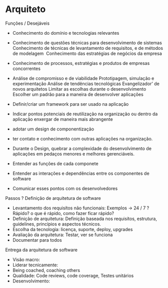 # Arquiteto

Funções / Desejáveis

- Conhecimento do domínio e tecnologias relevantes
 
- Conhecimento de questões técnicas para desenvolvimento de sistemas
  Conhecimento de técnicas de levantamento de requisitos, e de métodos de modelagem 
  Conhecimento das estratégias de negócios da empresa
- Conhecimento de processos, estratégias e produtos de empresas concorrentes
 
- Análise de compromisso e de viabilidade
  Prototipagem, simulação e experimentação
  Análise de tendências tecnológicas
  Evangelizador’ de novos arquitetos
  Limitar as escolhas durante o desenvolvimento
  Escolher um padrão para a maneira de desenvolver aplicações
- Definir/criar um framework para ser usado na aplicação
- Indicar pontos potenciais de reutilização na organização ou dentro da aplicação
  enxergar de maneira mais abrangente
- adotar um design de componentização
- ter contato e conhecimento com outras aplicações na organização.
- Durante o Design, quebrar a complexidade do desenvolvimento de aplicações em pedaços menores e melhores gerenciáveis.
- Entender as funções de cada componete
- Entender as interações e dependências entre os componentes de software
- Comunicar esses pontos com os desenvolvedores

Passos ?
Definição de arquitetura de software
- Levantamento dos requisítos não funcionais: Exemplos -> 24 / 7 ?   Rápido? o que é rápido, como fazer ficar rápido?
- Definição de arquitetura: Definição baseada nos requisítos, estrutura, guidelines, princípios e aspectos técnicos.
- Escolha da tecnologia: licença, suporte, deploy, upgrades
- Avaliação da arquitetura: Testar, ver se funciona
- Documentar para todos

Entrega da arquitetura de software
- Visão macro: 
- Liderar tecnicamente:
- Being coached, coaching others
- Qualidade: Code reviews, code coverage, Testes unitários
- Desenvolvimento:






